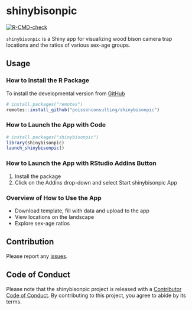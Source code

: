 
# shinybisonpic

<!-- badges: start -->

[![R-CMD-check](https://github.com/poissonconsulting/shinybisonpic/actions/workflows/R-CMD-check.yaml/badge.svg)](https://github.com/poissonconsulting/shinybisonpic/actions/workflows/R-CMD-check.yaml)
<!-- badges: end -->

`shinybisonpic` is a Shiny app for visualizing wood bison camera trap
locations and the ratios of various sex-age groups.

## Usage

### How to Install the R Package

To install the developmental version from
[GitHub](https://github.com/poissonconsulting/shinybisonpic)

``` r
# install.packages("remotes")
remotes::install_github("poissonconsulting/shinybisonpic")
```

### How to Launch the App with Code

``` r
# install.packages("shinybisonpic")
library(shinybisonpic)
launch_shinybisonpic()
```

### How to Launch the App with RStudio Addins Button

1.  Install the package
2.  Click on the Addins drop-down and select Start shinybisonpic App

### Overview of How to Use the App

- Download template, fill with data and upload to the app
- View locations on the landscape
- Explore sex-age ratios

## Contribution

Please report any
[issues](https://github.com/poissonconsulting/shinybisonpic/issues).

## Code of Conduct

Please note that the shinybisonpic project is released with a
[Contributor Code of
Conduct](https://contributor-covenant.org/version/2/1/CODE_OF_CONDUCT.html).
By contributing to this project, you agree to abide by its terms.
